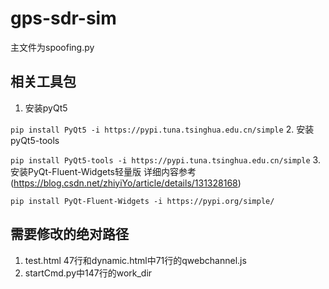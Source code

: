 # gps-sdr-sim
主文件为spoofing.py
## 相关工具包
1. 安装pyQt5

 `pip install PyQt5 -i https://pypi.tuna.tsinghua.edu.cn/simple`
2. 安装pyQt5-tools

`pip install PyQt5-tools -i https://pypi.tuna.tsinghua.edu.cn/simple`
3. 安装PyQt-Fluent-Widgets轻量版 详细内容参考(https://blog.csdn.net/zhiyiYo/article/details/131328168)

`pip install PyQt-Fluent-Widgets -i https://pypi.org/simple/`
## 需要修改的绝对路径
1. test.html 47行和dynamic.html中71行的qwebchannel.js
2. startCmd.py中147行的work_dir
